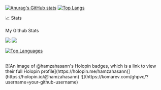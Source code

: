 [![Anurag's GitHub stats](https://github-readme-stats.vercel.app/api?username=hamzahasann&show_icons=true&theme=dracula&count_private=true)](https://github.com/anuraghazra/github-readme-stats)
[![Top Langs](https://github-readme-stats.vercel.app/api/top-langs/?username=hamzahasann&layout=compact&theme=dracula&count_private=true)](https://github.com/anuraghazra/github-readme-stats)
 <summary>📈 Stats</summary>
<br>
My Github Stats

![](http://github-profile-summary-cards.vercel.app/api/cards/repos-per-language?username=hamzahasann&theme=github_dark)
![](http://github-profile-summary-cards.vercel.app/api/cards/most-commit-language?username=hamzahasann&theme=github_dark)

[![Top Languages](https://github-readme-stats.vercel.app/api/top-langs/?username=hamzahasann&layout=compact&theme=github_dark&langs_count=10&card_width=550)](https://github.com/hamzahasann/github-readme-stats)

<br>
[![An image of @hamzahasann's Holopin badges, which is a link to view their full Holopin profile](https://holopin.me/hamzahasann)](https://holopin.io/@hamzahasann)
![](https://komarev.com/ghpvc/?username=your-github-username)

